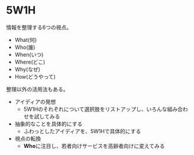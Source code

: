 # 5W1H

情報を整理する6つの視点。  

- What(何)
- Who(誰)
- When(いつ)
- Where(どこ)
- Why(なぜ)
- How(どうやって)

整理以外の活用法もある。
- アイディアの発想
  - 5W1Hのそれぞれについて選択肢をリストアップし、いろんな組み合わせを試してみる
- 抽象的なことを具体的にする
  - ふわっとしたアイディアを、5W1Hで具体的にする
- 視点の転換
  - **Who**に注目し、若者向けサービスを高齢者向けに変えてみる
